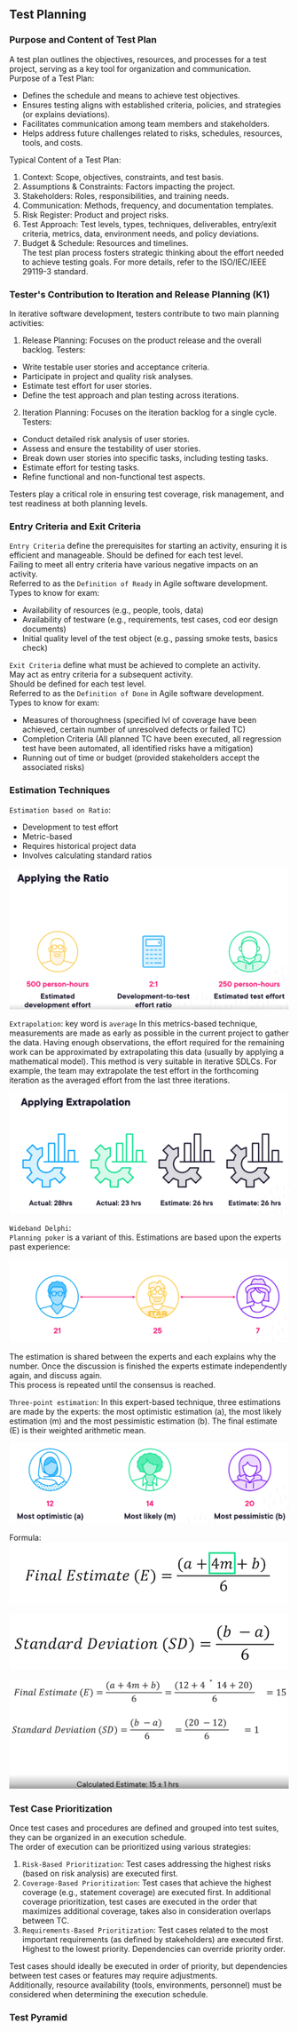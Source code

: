 ## Test Planning
### Purpose and Content of Test Plan
A test plan outlines the objectives, resources, and processes for a test project, serving as a key tool for organization and communication.  
Purpose of a Test Plan:  
- Defines the schedule and means to achieve test objectives.  
- Ensures testing aligns with established criteria, policies, and strategies (or explains deviations).  
- Facilitates communication among team members and stakeholders.  
- Helps address future challenges related to risks, schedules, resources, tools, and costs.  

Typical Content of a Test Plan:  
1. Context: Scope, objectives, constraints, and test basis.  
2. Assumptions & Constraints: Factors impacting the project.  
3. Stakeholders: Roles, responsibilities, and training needs.  
4. Communication: Methods, frequency, and documentation templates.  
5. Risk Register: Product and project risks.  
6. Test Approach: Test levels, types, techniques, deliverables, entry/exit criteria, metrics, data, environment needs, and policy deviations.  
7. Budget & Schedule: Resources and timelines.  
The test plan process fosters strategic thinking about the effort needed to achieve testing goals. For more details, refer to the ISO/IEC/IEEE 29119-3 standard.

### Tester's Contribution to Iteration and Release Planning (K1)
In iterative software development, testers contribute to two main planning activities:  

1. Release Planning: Focuses on the product release and the overall backlog. Testers:  
- Write testable user stories and acceptance criteria.  
- Participate in project and quality risk analyses.  
- Estimate test effort for user stories.  
- Define the test approach and plan testing across iterations.  

2. Iteration Planning: Focuses on the iteration backlog for a single cycle. Testers:  
- Conduct detailed risk analysis of user stories.  
- Assess and ensure the testability of user stories.  
- Break down user stories into specific tasks, including testing tasks.  
- Estimate effort for testing tasks.  
- Refine functional and non-functional test aspects.  

Testers play a critical role in ensuring test coverage, risk management, and test readiness at both planning levels.

### Entry Criteria and Exit Criteria 
`Entry Criteria` define the prerequisites for starting an activity, ensuring it is efficient and manageable.
Should be defined for each test level.  
Failing to meet all entry criteria have various negative impacts on an activity.  
Referred to as the `Definition of Ready` in Agile software development.  
Types to know for exam: 
- Availability of resources (e.g., people, tools, data)  
- Availability of testware (e.g., requirements, test cases, cod eor design documents)  
- Initial quality level of the test object (e.g., passing smoke tests, basics check)  

`Exit Criteria` define what must be achieved to complete an activity.  
May act as entry criteria for a subsequent activity.  
Should be defined for each test level.  
Referred to as the `Definition of Done` in Agile software development.  
Types to know for exam:  
- Measures of thoroughness (specified lvl of coverage have been achieved, certain number of unresolved defects or failed TC)  
- Completion Criteria (All planned TC have been executed, all regression test have been automated, all identified risks have a mitigation)
- Running out of time or budget (provided stakeholders accept the associated risks)  

### Estimation Techniques
`Estimation based on Ratio`:  
- Development to test effort  
- Metric-based
- Requires historical project data
- Involves calculating standard ratios

![img.png](img/img_20.png)

`Extrapolation`:  key word is `average` 
In this metrics-based technique, measurements are made as early as possible in the 
current project to gather the data. Having enough observations, the effort required for the remaining work 
can be approximated by extrapolating this data (usually by applying a mathematical model). This method 
is very suitable in iterative SDLCs. For example, the team may extrapolate the test effort in the 
forthcoming iteration as the averaged effort from the last three iterations. 

![img_1.png](img/img_21.png)

`Wideband Delphi`:  
`Planning poker` is a variant of this.
Estimations are based upon the experts past experience:

![img_2.png](img/img_22.png)

The estimation is shared between the experts and each explains why the number.
Once the discussion is finished the experts estimate independently again, and discuss again.  
This process is repeated until the consensus is reached.  

`Three-point estimation`:
In this expert-based technique, three estimations are made by the experts: the 
most optimistic estimation (a), the most likely estimation (m) and the most pessimistic estimation (b). The 
final estimate (E) is their weighted arithmetic mean.  

![img_3.png](img/img_23.png)

Formula:
![img_4.png](img/img_24.png)

![img_5.png](img/img_25.png)

![img_6.png](img/img_26.png)
### Test Case Prioritization
Once test cases and procedures are defined and grouped into test suites, they can be organized in an execution schedule.  
The order of execution can be prioritized using various strategies:  
1. `Risk-Based Prioritization`: Test cases addressing the highest risks (based on risk analysis) are executed first.  
2. `Coverage-Based Prioritization`: Test cases that achieve the highest coverage (e.g., statement coverage) are executed first. In additional coverage prioritization, test cases are executed in the order that maximizes additional coverage, takes also in consideration overlaps between TC.  
3. `Requirements-Based Prioritization`: Test cases related to the most important requirements (as defined by stakeholders) are executed first. Highest to the lowest priority. Dependencies can override priority order.

Test cases should ideally be executed in order of priority, but dependencies between test cases or features may require adjustments.  
Additionally, resource availability (tools, environments, personnel) must be considered when determining the execution schedule.

### Test Pyramid